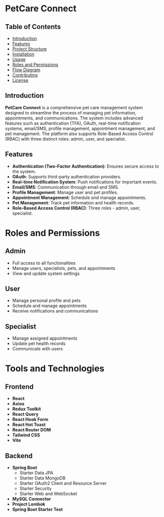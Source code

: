 # PetCare Connect

## Table of Contents

- [Introduction](#introduction)
- [Features](#features)
- [Project Structure](#project-structure)
- [Installation](#installation)
- [Usage](#usage)
- [Roles and Permissions](#roles-and-permissions)
- [Flow Diagram](#flow-diagram)
- [Contributing](#contributing)
- [License](#license)

## Introduction

**PetCare Connect** is a comprehensive pet care management system designed to streamline the process of managing pet information, appointments, and communications. The system includes advanced features such as authentication (TFA), OAuth, real-time notification systems, email/SMS, profile management, appointment management, and pet management. The platform also supports Role-Based Access Control (RBAC) with three distinct roles: admin, user, and specialist.

## Features

- **Authentication (Two-Factor Authentication)**: Ensures secure access to the system.
- **OAuth**: Supports third-party authentication providers.
- **Real-time Notification System**: Push notifications for important events.
- **Email/SMS**: Communication through email and SMS.
- **Profile Management**: Manage user and pet profiles.
- **Appointment Management**: Schedule and manage appointments.
- **Pet Management**: Track pet information and health records.
- **Role-Based Access Control (RBAC)**: Three roles - admin, user, specialist.

# Roles and Permissions

## Admin

- Full access to all functionalities
- Manage users, specialists, pets, and appointments
- View and update system settings

## User

- Manage personal profile and pets
- Schedule and manage appointments
- Receive notifications and communications

## Specialist

- Manage assigned appointments
- Update pet health records
- Communicate with users

# Tools and Technologies

## Frontend

- **React**
- **Axios**
- **Redux Toolkit**
- **React Query**
- **React Hook Form**
- **React Hot Toast**
- **React Router DOM**
- **Tailwind CSS**
- **Vite**

## Backend

- **Spring Boot**
  - Starter Data JPA
  - Starter Data MongoDB
  - Starter OAuth2 Client and Resource Server
  - Starter Security
  - Starter Web and WebSocket
- **MySQL Connector**
- **Project Lombok**
- **Spring Boot Starter Test**

